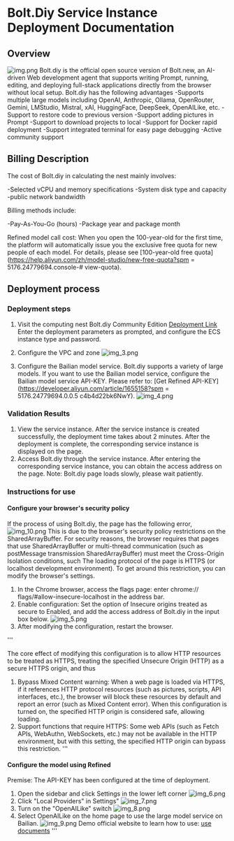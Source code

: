 # Bolt.Diy Service Instance Deployment Documentation

## Overview
![img.png](images-en/img.png)
Bolt.diy is the official open source version of Bolt.new, an AI-driven Web development agent that supports writing Prompt, running, editing, and deploying full-stack applications directly from the browser without local setup. Bolt.diy has the following advantages
-Supports multiple large models including OpenAI, Anthropic, Ollama, OpenRouter, Gemini, LMStudio, Mistral, xAI, HuggingFace, DeepSeek, OpenAILike, etc.
-Support to restore code to previous version
-Support adding pictures in Prompt
-Support to download projects to local
-Support for Docker rapid deployment
-Support integrated terminal for easy page debugging
-Active community support

## Billing Description

The cost of Bolt.diy in calculating the nest mainly involves:

-Selected vCPU and memory specifications
-System disk type and capacity
-public network bandwidth

Billing methods include:

-Pay-As-You-Go (hours)
-Package year and package month

Refined model call cost:
When you open the 100-year-old for the first time, the platform will automatically issue you the exclusive free quota for new people of each model. For details, please see [100-year-old free quota](https://help.aliyun.com/zh/model-studio/new-free-quota?spm = 5176.24779694.console-# view-quota).



## Deployment process

### Deployment steps
1. Visit the computing nest Bolt.diy Community Edition [Deployment Link](https://computenest.console.aliyun.com/user/cn-hangzhou/serviceInstanceCreate?ServiceId=service-21dc43d5daec42c4b6fc)
Enter the deployment parameters as prompted, and configure the ECS instance type and password.

2. Configure the VPC and zone
![img_3.png](images-en/img_3.png)
3. Configure the Bailian model service. Bolt.diy supports a variety of large models. If you want to use the Bailian model service, configure the Bailian model service API-KEY. Please refer to: [Get Refined API-KEY](https://developer.aliyun.com/article/1655158?spm = 5176.24779694.0.0.5 c4b4d22bk6NwY).
![img_4.png](images-en/img_4.png)
### Validation Results

1. View the service instance. After the service instance is created successfully, the deployment time takes about 2 minutes. After the deployment is complete, the corresponding service instance is displayed on the page.
2. Access Bolt.diy through the service instance. After entering the corresponding service instance, you can obtain the access address on the page. Note: Bolt.diy page loads slowly, please wait patiently.

### Instructions for use

#### Configure your browser's security policy
If the process of using Bolt.diy, the page has the following error,
![img_10.png](images-en/img_10.png)
This is due to the browser's security policy restrictions on the SharedArrayBuffer. For security reasons, the browser requires that pages that use SharedArrayBuffer or multi-thread communication (such as postMessage transmission SharedArrayBuffer) must meet the Cross-Origin Isolation conditions, such
The loading protocol of the page is HTTPS (or localhost development environment). To get around this restriction, you can modify the browser's settings.
1. In the Chrome browser, access the flags page: enter chrome:// flags/#allow-insecure-localhost in the address bar.
2. Enable configuration: Set the option of Insecure origins treated as secure to Enabled, and add the access address of Bolt.diy in the input box below.
![img_5.png](images-en/img_5.png)
3. After modifying the configuration, restart the browser.

'''

The core effect of modifying this configuration is to allow HTTP resources to be treated as HTTPS, treating the specified Unsecure Origin (HTTP) as a secure HTTPS origin, and thus
1. Bypass Mixed Content warning:
When a web page is loaded via HTTPS, if it references HTTP protocol resources (such as pictures, scripts, API interfaces, etc.), the browser will block these resources by default and report an error (such as Mixed Content error). When this configuration is turned on, the specified HTTP origin is considered safe, allowing loading.
2. Support functions that require HTTPS:
Some web APIs (such as Fetch APIs, WebAuthn, WebSockets, etc.) may not be available in the HTTP environment, but with this setting, the specified HTTP origin can bypass this restriction.
'''

#### Configure the model using Refined
Premise: The API-KEY has been configured at the time of deployment.
1. Open the sidebar and click Settings in the lower left corner
![img_6.png](images-en/img_6.png)
2. Click "Local Providers" in Settings"
![img_7.png](images-en/img_7.png)
3. Turn on the "OpenAILike" switch
![img_8.png](images-en/img_8.png)
4. Select OpenAILike on the home page to use the large model service on Bailian.
![img_9.png](images-en/img_9.png)
Demo official website to learn how to use: [use documents](https://www.aliyun.com)
'''


